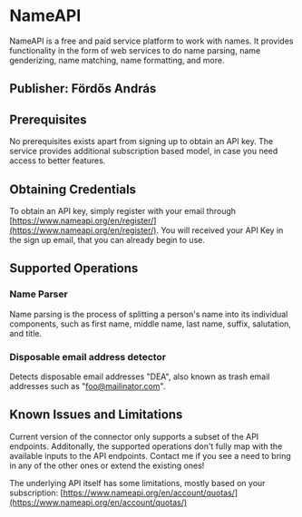 # NameAPI

NameAPI is a free and paid service platform to work with names. It provides functionality in the form of web services to do name parsing, name genderizing, name matching, name formatting, and more.

## Publisher: Fördős András

## Prerequisites

No prerequisites exists apart from signing up to obtain an API key. The service provides additional subscription based model, in case you need access to better features.

## Obtaining Credentials

To obtain an API key, simply register with your email through [https://www.nameapi.org/en/register/](https://www.nameapi.org/en/register/). You will received your API Key in the sign up email, that you can already begin to use.

## Supported Operations

### Name Parser
Name parsing is the process of splitting a person's name into its individual components, such as first name, middle name, last name, suffix, salutation, and title.

### Disposable email address detector
Detects disposable email addresses "DEA", also known as trash email addresses such as "foo@mailinator.com".

## Known Issues and Limitations

Current version of the connector only supports a subset of the API endpoints. Additonally, the supported operations don't fully map with the available inputs to the API endpoints. Contact me if you see a need to bring in any of the other ones or extend the existing ones!

The underlying API itself has some limitations, mostly based on your subscription: [https://www.nameapi.org/en/account/quotas/](https://www.nameapi.org/en/account/quotas/)
